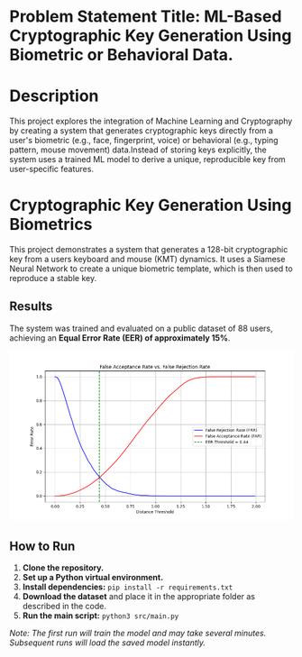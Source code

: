 # Problem Statement Title: ML-Based Cryptographic Key Generation Using Biometric or Behavioral Data.

# Description 

This project explores the integration of Machine Learning and Cryptography by creating a system that generates cryptographic keys directly from a user's biometric (e.g., face, fingerprint, voice) or behavioral (e.g., typing pattern, mouse movement) data.Instead of storing keys explicitly, the system uses a trained ML model to derive a unique, reproducible key from user-specific features. 
 
# Cryptographic Key Generation Using Biometrics

This project demonstrates a system that generates a 128-bit cryptographic key from a users keyboard and mouse (KMT) dynamics. It uses a Siamese Neural Network to create a unique biometric template, which is then used to reproduce a stable key.

## Results

The system was trained and evaluated on a public dataset of 88 users, achieving an **Equal Error Rate (EER) of approximately 15%**.

![EER Curve](src/eer_curve.png)

## How to Run

1.  **Clone the repository.**
2.  **Set up a Python virtual environment.**
3.  **Install dependencies:** `pip install -r requirements.txt`
4.  **Download the dataset** and place it in the appropriate folder as described in the code.
5.  **Run the main script:** `python3 src/main.py`

*Note: The first run will train the model and may take several minutes. Subsequent runs will load the saved model instantly.*